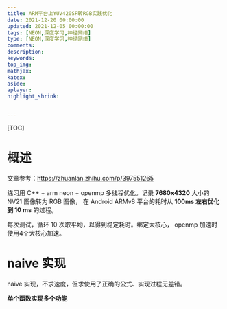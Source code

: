 ```yaml
---
title: ARM平台上YUV420SP转RGB实践优化
date: 2021-12-20 00:00:00
updated: 2021-12-05 00:00:00
tags: [NEON,深度学习,神经网络]
type: [NEON,深度学习,神经网络]
comments: 
description: 
keywords: 
top_img:
mathjax:
katex:
aside:
aplayer:
highlight_shrink:


---
```


[TOC]

# 概述

文章参考：https://zhuanlan.zhihu.com/p/397551265

练习用 C++ + arm neon + openmp 多线程优化。记录 **7680x4320** 大小的 NV21 图像转为 RGB 图像， 在 Android ARMv8 平台的耗时从 **100ms 左右优化到 10 ms** 的过程。

每次测试，循环 10 次取平均，以得到稳定耗时。绑定大核心， openmp 加速时使用4个大核心加速。



# naive 实现

naive 实现，不求速度，但求使用了正确的公式、实现过程无差错。

**单个函数实现多个功能**





